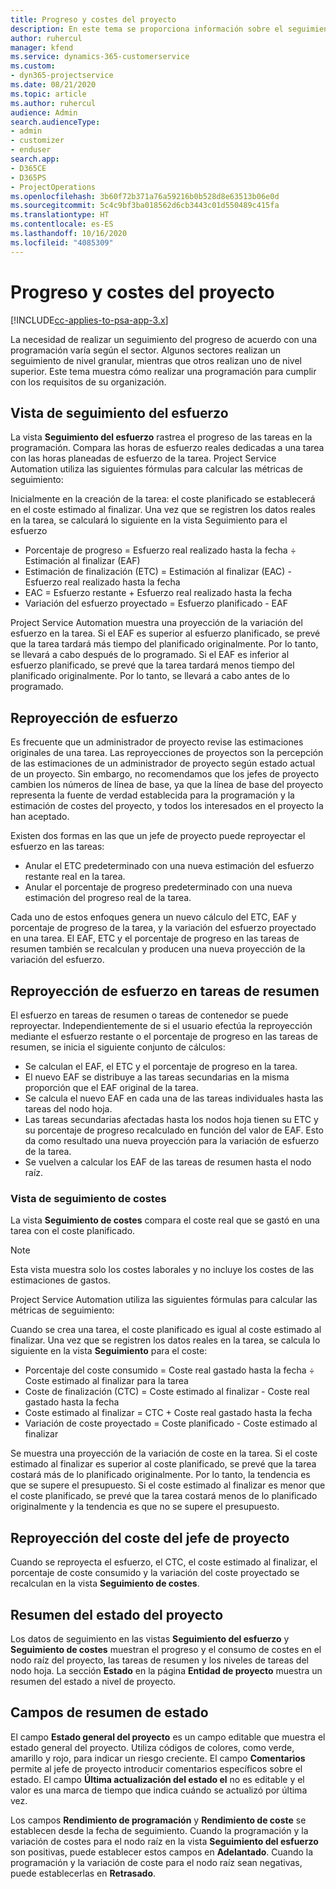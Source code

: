 ```yaml
---
title: Progreso y costes del proyecto
description: En este tema se proporciona información sobre el seguimiento del progreso y los costes del proyecto.
author: ruhercul
manager: kfend
ms.service: dynamics-365-customerservice
ms.custom:
- dyn365-projectservice
ms.date: 08/21/2020
ms.topic: article
ms.author: ruhercul
audience: Admin
search.audienceType:
- admin
- customizer
- enduser
search.app:
- D365CE
- D365PS
- ProjectOperations
ms.openlocfilehash: 3b60f72b371a76a59216b0b528d8e63513b06e0d
ms.sourcegitcommit: 5c4c9bf3ba018562d6cb3443c01d550489c415fa
ms.translationtype: HT
ms.contentlocale: es-ES
ms.lasthandoff: 10/16/2020
ms.locfileid: "4085309"
---
```

# <a name="project-progress-and-cost-consumption"></a>Progreso y costes del proyecto

[!INCLUDE[cc-applies-to-psa-app-3.x](../includes/cc-applies-to-psa-app-3x.md)]

La necesidad de realizar un seguimiento del progreso de acuerdo con una programación varía según el sector. Algunos sectores realizan un seguimiento de nivel granular, mientras que otros realizan uno de nivel superior. Este tema muestra cómo realizar una programación para cumplir con los requisitos de su organización.

## <a name="effort-tracking-view"></a>Vista de seguimiento del esfuerzo

La vista **Seguimiento del esfuerzo** rastrea el progreso de las tareas en la programación. Compara las horas de esfuerzo reales dedicadas a una tarea con las horas planeadas de esfuerzo de la tarea. Project Service Automation utiliza las siguientes fórmulas para calcular las métricas de seguimiento:

Inicialmente en la creación de la tarea: el coste planificado se establecerá en el coste estimado al finalizar. Una vez que se registren los datos reales en la tarea, se calculará lo siguiente en la vista Seguimiento para el esfuerzo

- Porcentaje de progreso = Esfuerzo real realizado hasta la fecha ÷ Estimación al finalizar (EAF) 
- Estimación de finalización (ETC) = Estimación al finalizar (EAC) - Esfuerzo real realizado hasta la fecha 
- EAC = Esfuerzo restante + Esfuerzo real realizado hasta la fecha 
- Variación del esfuerzo proyectado = Esfuerzo planificado - EAF

Project Service Automation muestra una proyección de la variación del esfuerzo en la tarea. Si el EAF es superior al esfuerzo planificado, se prevé que la tarea tardará más tiempo del planificado originalmente. Por lo tanto, se llevará a cabo después de lo programado. Si el EAF es inferior al esfuerzo planificado, se prevé que la tarea tardará menos tiempo del planificado originalmente. Por lo tanto, se llevará a cabo antes de lo programado.

## <a name="reprojecting-effort"></a>Reproyección de esfuerzo

Es frecuente que un administrador de proyecto revise las estimaciones originales de una tarea. Las reproyecciones de proyectos son la percepción de las estimaciones de un administrador de proyecto según estado actual de un proyecto. Sin embargo, no recomendamos que los jefes de proyecto cambien los números de línea de base, ya que la línea de base del proyecto representa la fuente de verdad establecida para la programación y la estimación de costes del proyecto, y todos los interesados en el proyecto la han aceptado.

Existen dos formas en las que un jefe de proyecto puede reproyectar el esfuerzo en las tareas:

- Anular el ETC predeterminado con una nueva estimación del esfuerzo restante real en la tarea. 
- Anular el porcentaje de progreso predeterminado con una nueva estimación del progreso real de la tarea.

Cada uno de estos enfoques genera un nuevo cálculo del ETC, EAF y porcentaje de progreso de la tarea, y la variación del esfuerzo proyectado en una tarea. El EAF, ETC y el porcentaje de progreso en las tareas de resumen también se recalculan y producen una nueva proyección de la variación del esfuerzo.

## <a name="reprojection-of-effort-on-summary-tasks"></a>Reproyección de esfuerzo en tareas de resumen

El esfuerzo en tareas de resumen o tareas de contenedor se puede reproyectar. Independientemente de si el usuario efectúa la reproyección mediante el esfuerzo restante o el porcentaje de progreso en las tareas de resumen, se inicia el siguiente conjunto de cálculos:

- Se calculan el EAF, el ETC y el porcentaje de progreso en la tarea.
- El nuevo EAF se distribuye a las tareas secundarias en la misma proporción que el EAF original de la tarea.
- Se calcula el nuevo EAF en cada una de las tareas individuales hasta las tareas del nodo hoja. 
- Las tareas secundarias afectadas hasta los nodos hoja tienen su ETC y su porcentaje de progreso recalculado en función del valor de EAF. Esto da como resultado una nueva proyección para la variación de esfuerzo de la tarea. 
- Se vuelven a calcular los EAF de las tareas de resumen hasta el nodo raíz.

### <a name="cost-tracking-view"></a>Vista de seguimiento de costes 

La vista **Seguimiento de costes** compara el coste real que se gastó en una tarea con el coste planificado. 

> [!NOTE]
> Esta vista muestra solo los costes laborales y no incluye los costes de las estimaciones de gastos. 

Project Service Automation utiliza las siguientes fórmulas para calcular las métricas de seguimiento:

Cuando se crea una tarea, el coste planificado es igual al coste estimado al finalizar. Una vez que se registren los datos reales en la tarea, se calcula lo siguiente en la vista **Seguimiento** para el coste:

 - Porcentaje del coste consumido = Coste real gastado hasta la fecha ÷ Coste estimado al finalizar para la tarea
 - Coste de finalización (CTC) = Coste estimado al finalizar - Coste real gastado hasta la fecha
 - Coste estimado al finalizar = CTC + Coste real gastado hasta la fecha
 - Variación de coste proyectado = Coste planificado - Coste estimado al finalizar

Se muestra una proyección de la variación de coste en la tarea. Si el coste estimado al finalizar es superior al coste planificado, se prevé que la tarea costará más de lo planificado originalmente. Por lo tanto, la tendencia es que se supere el presupuesto. Si el coste estimado al finalizar es menor que el coste planificado, se prevé que la tarea costará menos de lo planificado originalmente y la tendencia es que no se supere el presupuesto.

## <a name="project-managers-reprojection-of-cost"></a>Reproyección del coste del jefe de proyecto

Cuando se reproyecta el esfuerzo, el CTC, el coste estimado al finalizar, el porcentaje de coste consumido y la variación del coste proyectado se recalculan en la vista **Seguimiento de costes**.

## <a name="project-status-summary"></a>Resumen del estado del proyecto

Los datos de seguimiento en las vistas **Seguimiento del esfuerzo** y **Seguimiento de costes** muestran el progreso y el consumo de costes en el nodo raíz del proyecto, las tareas de resumen y los niveles de tareas del nodo hoja. La sección **Estado** en la página **Entidad de proyecto** muestra un resumen del estado a nivel de proyecto.

## <a name="status-summary-fields"></a>Campos de resumen de estado

El campo **Estado general del proyecto** es un campo editable que muestra el estado general del proyecto. Utiliza códigos de colores, como verde, amarillo y rojo, para indicar un riesgo creciente. El campo **Comentarios** permite al jefe de proyecto introducir comentarios específicos sobre el estado. El campo **Última actualización del estado el** no es editable y el valor es una marca de tiempo que indica cuándo se actualizó por última vez.

Los campos **Rendimiento de programación** y **Rendimiento de coste** se establecen desde la fecha de seguimiento. Cuando la programación y la variación de costes para el nodo raíz en la vista **Seguimiento del esfuerzo** son positivas, puede establecer estos campos en **Adelantado**. Cuando la programación y la variación de coste para el nodo raíz sean negativas, puede establecerlas en **Retrasado**.
